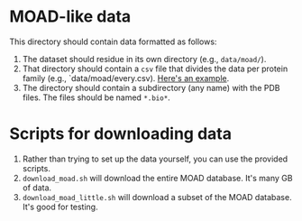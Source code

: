 # MOAD-like data

This directory should contain data formatted as follows:

1. The dataset should residue in its own directory (e.g., `data/moad/`).
2. That directory should contain a `csv` file that divides the data per protein
   family (e.g., `data/moad/every.csv). [Here's an
   example](https://bindingmoad.org/files/csv/every.csv).
3. The directory should contain a subdirectory (any name) with the PDB files.
   The files should be named `*.bio*`.

# Scripts for downloading data

1. Rather than trying to set up the data yourself, you can use the provided
   scripts.
2. `download_moad.sh` will download the entire MOAD database. It's many GB of
   data.
3. `download_moad_little.sh` will download a subset of the MOAD database. It's
   good for testing.